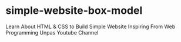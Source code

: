 # simple-website-box-model
Learn About HTML &amp; CSS to Build Simple Website Inspiring From Web Programming Unpas Youtube Channel
